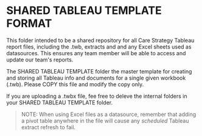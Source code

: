 # SHARED TABLEAU TEMPLATE FORMAT

This folder intended to be a shared repository for all Care Strategy Tableau report files, including the .twb, extracts and and any Excel sheets used as datasources. This ensures any team member will be able to access and update our team's reports.
 
The SHARED TABLEAU TEMPLATE folder the master template for creating and storing all Tableau info and documents for a single given workbook (.twb). Please COPY this file and modify the copy only.

If you are uploading a .twbx file, fee free to deleve the internal folders in your SHARED TABLEAU TEMPLATE folder.

> NOTE: When using Excel files as a datasource, remember that adding a pivot table anywhere in the file will cause any *scheduled* Tableau extract refresh to fail.

